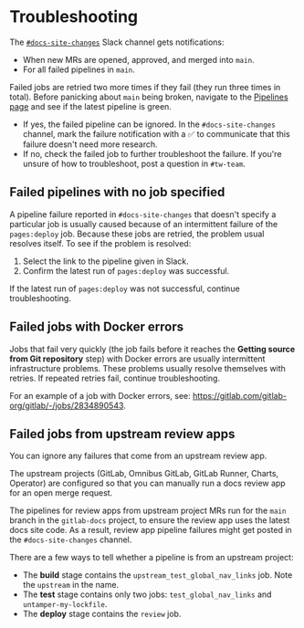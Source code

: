 # Troubleshooting

The [`#docs-site-changes`](https://gitlab.slack.com/archives/C011D3TA610) Slack
channel gets notifications:

- When new MRs are opened, approved, and merged into `main`.
- For all failed pipelines in `main`.

Failed jobs are retried two more times if they fail (they run three times in total).
Before panicking about `main` being broken, navigate to the
[Pipelines page](https://gitlab.com/gitlab-org/gitlab-docs/-/pipelines) and see if
the latest pipeline is green.

- If yes, the failed pipeline can be ignored. In the `#docs-site-changes` channel,
  mark the failure notification with a ✅ to communicate that this failure doesn't
  need more research.
- If no, check the failed job to further troubleshoot the failure. If you're
  unsure of how to troubleshoot, post a question in `#tw-team`.

## Failed pipelines with no job specified

A pipeline failure reported in `#docs-site-changes` that doesn't specify a
particular job is usually caused because of an intermittent failure of the
`pages:deploy` job. Because these jobs are retried, the problem usual resolves
itself. To see if the problem is resolved:

1. Select the link to the pipeline given in Slack.
1. Confirm the latest run of `pages:deploy` was successful.

If the latest run of `pages:deploy` was not successful, continue troubleshooting.

## Failed jobs with Docker errors

Jobs that fail very quickly (the job fails before it reaches the **Getting source from Git repository** step)
with Docker errors are usually intermittent infrastructure problems. These problems usually
resolve themselves with retries. If repeated retries fail, continue troubleshooting.

For an example of a job with Docker errors, see: <https://gitlab.com/gitlab-org/gitlab/-/jobs/2834890543>.

## Failed jobs from upstream review apps

You can ignore any failures that come from an upstream review app.

The upstream projects (GitLab, Omnibus GitLab, GitLab Runner, Charts, Operator)
are configured so that you can manually run a docs review app for an open merge request.

The pipelines for review apps from upstream project MRs run for the `main` branch in the `gitlab-docs` project,
to ensure the review app uses the latest docs site code.
As a result, review app pipeline failures might get posted in the `#docs-site-changes` channel.

There are a few ways to tell whether a pipeline is from an upstream project:

- The **build** stage contains the `upstream_test_global_nav_links` job. Note the
  `upstream` in the name.
- The **test** stage contains only two jobs: `test_global_nav_links` and
  `untamper-my-lockfile`.
- The **deploy** stage contains the `review` job.
